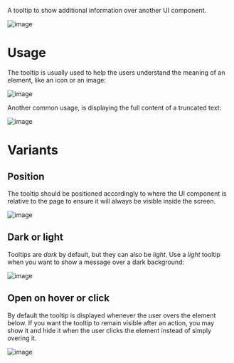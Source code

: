 A tooltip to show additional information over another UI component.

![image](https://user-images.githubusercontent.com/4029499/39045764-22ff35e0-4494-11e8-9400-adf4096eb23f.png)

# Usage
The tooltip is usually used to help the users understand the meaning of an element, like an icon or an image:

![image](https://user-images.githubusercontent.com/4029499/39045976-c803eae0-4494-11e8-8805-b1a3ffb3b7a3.png)

Another common usage, is displaying the full content of a truncated text:

![image](https://user-images.githubusercontent.com/4029499/39629796-aa20cfb0-4fad-11e8-8e66-fc70d60e5984.png)

# Variants

## Position
The tooltip should be positioned accordingly to where the UI component is relative to the page to ensure it will always be visible inside the screen.

![image](https://user-images.githubusercontent.com/4029499/39045884-89d95e44-4494-11e8-800d-2c26379d4d40.png)

## Dark or light
Tooltips are *dark* by default, but they can also be *light*.
Use a *light* tooltip when you want to show a message over a dark background:

![image](https://user-images.githubusercontent.com/4029499/39045834-64e3bed6-4494-11e8-8062-554111cce5e0.png)

## Open on hover or click
By default the tooltip is displayed whenever the user overs the element below.
If you want the tooltip to remain visible after an action, you may show it and hide it when the user clicks the element instead of simply overing it.

![image](https://user-images.githubusercontent.com/4029499/39046062-1d930194-4495-11e8-87c0-35686eee570c.png)
